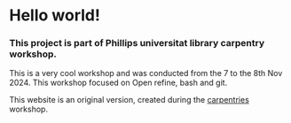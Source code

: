 # Hello world!

### This project is part of Phillips universitat library carpentry workshop.
This is a very cool workshop and was conducted from the 7 to the 8th Nov 2024.
This workshop focused on Open refine, bash and git.

This website is an original version, created during the [carpentries](http://carpentries.org) workshop.
